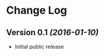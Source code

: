 Change Log
==========


Version 0.1 *(2016-01-10)*
----------------------------

 * Initial public release